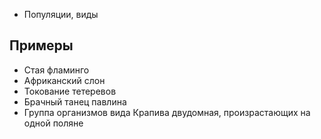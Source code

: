 - Популяции, виды
## Примеры
- Стая фламинго
- Африканский слон
- Токование тетеревов
- Брачный танец павлина
- Группа организмов вида Крапива двудомная, произрастающих на одной поляне